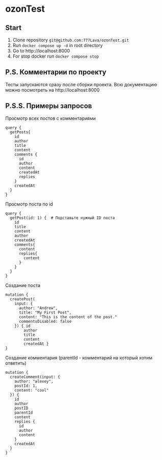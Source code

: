 # ozonTest

## Start
1. Clone repository `git@github.com:777Lava/ozonTest.git`
2. Run `docker compose up -d` in root directory 
3. Go to http://localhost:8000
4. For stop docker run `docker compose stop` 

## P.S. Комментарии по проекту
Тесты запускаются сразу после сборки проекта.
Всю документацию можно посмотреть на http://localhost:8000

## P.S.S. Примеры запросов 
Просмотр всех постов с комментариями 
```
query {
  getPosts{
    id
    author
    title
    content
    comments {
      id
      author
      content
      createdAt
      replies
    }
    createdAt
  }
}
```
Просмотр поста по id

```
query {
  getPost(id: 1) {  # Подставьте нужный ID поста
    id
    title
    content
    author
    createdAt
    comments{
      content
      replies{
        content
      }
    }
  }
}
```

Создание поста

```
mutation { 
  createPost(
    input: {
      author: "Andrew",
      title: "My First Post",
      content: "This is the content of the post." 
      commentsDisabled: false
    }) { id 
    	author 
    	title 
    	content 
    	createdAt }
}
```
Создание комментария (parentId - комментарий на который хотим ответить)

```
mutation {
  createComment(input: {
    author: "alexey",
    postId: 1,
    content: "cool"
  }) {
    id
    author
    postID
    parentId
    content
    replies {
      id
      author
      content
    }
    createdAt
  }
}
```

